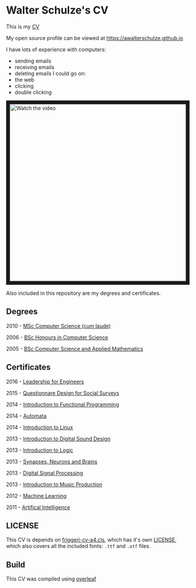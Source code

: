 # Walter Schulze's CV

This is my [CV](https://raw.githubusercontent.com/awalterschulze/waltercv/master/waltercv.pdf)

My open source profile can be viewed at
https://awalterschulze.github.io

I have lots of experience with computers:
- sending emails
- receiving emails
- deleting emails
I could go on:
- the web
- clicking
- double clicking

<a href="https://www.youtube.com/watch?v=NuPolrd9yuo" target="_blank">
 <img src="https://img.youtube.com/vi/NuPolrd9yuo/0.jpg" alt="Watch the video" width="480" border="10" />
</a>

Also included in this repository are my degrees and certificates.

## Degrees

2010 - [MSc Computer Science (cum laude)](https://raw.githubusercontent.com/awalterschulze/waltercv/master/2010-msc-degree.pdf)

2006 - [BSc Honours in Computer Science](https://raw.githubusercontent.com/awalterschulze/waltercv/master/2006-hons-degree.pdf)

2005 - [BSc Computer Science and Applied Mathematics](https://raw.githubusercontent.com/awalterschulze/waltercv/master/2005-bsc-degree.pdf)

## Certificates

2016 - [Leadership for Engineers](https://raw.githubusercontent.com/awalterschulze/waltercv/master/2016-01-LeadershipForEngineers-Edx-Certificate.pdf)

2015 - [Questionnare Design for Social Surveys](https://raw.githubusercontent.com/awalterschulze/waltercv/master/2015-12-QuestionnaireDesignforSocialSurveys.pdf)

2014 - [Introduction to Functional Programming](https://raw.githubusercontent.com/awalterschulze/waltercv/master/2014-IntroductionToFunctionalProgramming-Edx-Certificate.pdf)

2014 - [Automata](https://raw.githubusercontent.com/awalterschulze/waltercv/master/2014-Coursera_automata.pdf)

2014 - [Introduction to Linux](https://raw.githubusercontent.com/awalterschulze/waltercv/master/2014-11-IntroductionToLinux-Certificate.pdf)

2013 - [Introduction to Digital Sound Design](https://raw.githubusercontent.com/awalterschulze/waltercv/master/2013-Introduction_to_Digital_Sound_Design.pdf)

2013 - [Introduction to Logic](https://raw.githubusercontent.com/awalterschulze/waltercv/master/2013-11-Coursera_intrologic.pdf)

2013 - [Synapses, Neurons and Brains](https://raw.githubusercontent.com/awalterschulze/waltercv/master/2013-06-SynapsesNeuronsAndBrains-Certificate.pdf)

2013 - [Digital Signal Processing](https://raw.githubusercontent.com/awalterschulze/waltercv/master/2013-05-Digital-Signal-Processing-Certificate.pdf)

2013 - [Introduction to Music Production](https://raw.githubusercontent.com/awalterschulze/waltercv/master/2013-04-Introduction-to-Music-Production-Certificate.pdf)

2012 - [Machine Learning](https://raw.githubusercontent.com/awalterschulze/waltercv/master/2012-01-ml-class-49854.pdf)

2011 - [Artifical Intelligence](https://raw.githubusercontent.com/awalterschulze/waltercv/master/2011-12-www.ai-class.com-letter067293_signed.pdf)

## LICENSE

This CV is depends on [friggeri-cv-a4.cls](https://github.com/depressiveRobot/friggeri-cv-a4), which has it's own [LICENSE](./friggeri-cv-a4-LICENSE), which also covers all the included fonts: `.ttf` and `.otf` files.

## Build

This CV was compiled using [overleaf](https://www.overleaf.com/)
